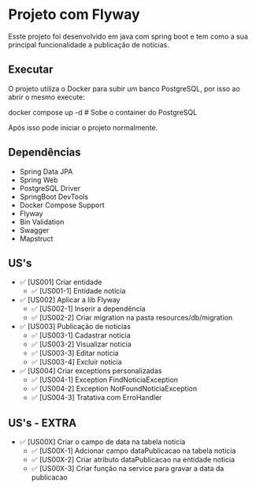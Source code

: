 # Projeto com Flyway

Esste projeto foi desenvolvido em java com spring boot e tem como a sua principal funcionalidade a publicação de noticias.

## Executar 

O projeto utiliza o Docker para subir um banco PostgreSQL, por isso ao abrir o mesmo execute:

docker compose up -d # Sobe o container do PostgreSQL

Após isso pode iniciar o projeto normalmente.

## Dependências

- Spring Data JPA
- Spring Web
- PostgreSQL Driver
- SpringBoot DevTools
- Docker Compose Support
- Flyway
- Bin Validation
- Swagger
- Mapstruct

## US's

- ✅ [US001] Criar entidade
    - ✅ [US001-1] Entidade noticia
- ✅  [US002] Aplicar a lib Flyway
    - ✅  [US002-1] Inserir a dependência
    - ✅  [US002-2] Criar migration na pasta resources/db/migration
- ✅  [US003] Publicação de noticias
    - ✅  [US003-1] Cadastrar noticia
    - ✅  [US003-2] Visualizar noticia
    - ✅  [US003-3] Editar noticia
    - ✅  [US003-4] Excluir noticia
- ✅  [US004] Criar exceptions personalizadas
    - ✅  [US004-1] Exception FindNoticiaException
    - ✅  [US004-2] Exception NotFoundNoticiaException
    - ✅  [US004-3] Tratativa com ErroHandler
    

## US's - EXTRA

- ✅ [US00X] Criar o campo de data na tabela noticia
    - ✅ [US00X-1] Adcionar campo dataPublicacao na tabela noticia
    - ✅ [US00X-2] Criar atributo dataPublicacao na entidade noticia
    - ✅ [US00X-3] Criar função na service para gravar a data da publicacao